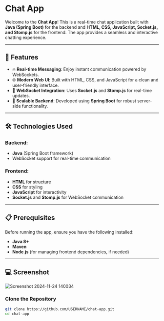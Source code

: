 # Chat App

Welcome to the **Chat App**! This is a real-time chat application built with **Java (Spring Boot)** for the backend and **HTML, CSS, JavaScript, Socket.js, and Stomp.js** for the frontend. The app provides a seamless and interactive chatting experience.

---

## 🚀 Features

- 🔥 **Real-time Messaging**: Enjoy instant communication powered by WebSockets.
- 🌐 **Modern Web UI**: Built with HTML, CSS, and JavaScript for a clean and user-friendly interface.
- 📡 **WebSocket Integration**: Uses **Socket.js** and **Stomp.js** for real-time updates.
- 📁 **Scalable Backend**: Developed using **Spring Boot** for robust server-side functionality.

---

## 🛠️ Technologies Used

### Backend:
- **Java** (Spring Boot framework)
- WebSocket support for real-time communication

### Frontend:
- **HTML** for structure
- **CSS** for styling
- **JavaScript** for interactivity
- **Socket.js** and **Stomp.js** for WebSocket communication

---

## 📋 Prerequisites

Before running the app, ensure you have the following installed:

- **Java 8+**
- **Maven**
- **Node.js** (for managing frontend dependencies, if needed)

---

## 💻 Screenshot
![Screenshot 2024-11-24 140034](https://github.com/user-attachments/assets/2d42fa15-63a1-45ca-902c-645a3ee0bdb1)


### Clone the Repository
```bash
git clone https://github.com/USERNAME/chat-app.git
cd chat-app
